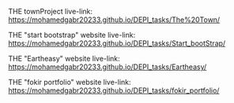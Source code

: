 THE townProject live-link: https://mohamedgabr20233.github.io/DEPI_tasks/The%20Town/

THE "start bootstrap" website live-link: https://mohamedgabr20233.github.io/DEPI_tasks/Start_bootStrap/

THE "Eartheasy" website live-link: https://mohamedgabr20233.github.io/DEPI_tasks/Eartheasy/

THE "fokir portfolio" website live-link: https://mohamedgabr20233.github.io/DEPI_tasks/fokir_portfolio/
